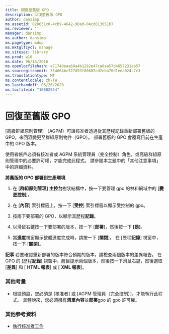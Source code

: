 ```yaml
---
title: 回復至舊版 GPO
description: 回復至舊版 GPO
author: dansimp
ms.assetid: 028631c0-4cb9-4642-90ad-04cd813051b7
ms.reviewer: ''
manager: dansimp
ms.author: dansimp
ms.pagetype: mdop
ms.mktglfcycl: manage
ms.sitesec: library
ms.prod: w10
ms.date: 06/16/2016
ms.openlocfilehash: a71740eaa60a4b1292e47ca8aa57d4657231ab57
ms.sourcegitcommit: 354664bc527d93f80687cd2eba70d1eea024c7c3
ms.translationtype: MT
ms.contentlocale: zh-TW
ms.lasthandoff: 06/26/2020
ms.locfileid: "10802554"
---
```

# 回復至舊版 GPO


[高級群組原則管理] （AGPM）可讓核准者透過從其歷程記錄重新部署舊版的 GPO，來回滾變更至群組原則物件（GPO）。 部署舊版的 GPO 會覆寫目前在生產中的 GPO 版本。

使用者帳戶必須有核准者或 AGPM 系統管理員（完全控制）角色，或高級群組原則管理中的必要許可權，才能完成此程式。 請參閱本主題中的「其他注意事項」中的詳細資料。

**將舊版的 GPO 部署到生產環境**

1.  在 [**群組原則管理] 主控台**樹狀結構中，按一下要管理 gpo 的林和網域中的 [**變更控制**]。

2.  在 [**內容**] 索引標籤上，按一下 [**受控**] 索引標籤以顯示受控制的 gpo。

3.  按兩下要部署的 GPO，以顯示其歷程**記錄**。

4.  以滑鼠右鍵按一下要部署的版本，按一下 [**部署**]，然後按一下 **[是]**。

5.  當**進度**視窗顯示整體進度完成時，請按一下 [**關閉**]。 在 [歷程**記錄**] 視窗中，按一下 [**關閉**]。

**記事** 若要確認重新部署的版本符合預期的版本，請檢查兩個版本的差異報告。 在 GPO 的 [歷程**記錄**] 視窗中，醒目提示兩個版本，然後按一下滑鼠右鍵，然後選取 [**差異**] 和 [ **HTML 報表**] 或 [ **XML 報表**]。

 

### 其他考量

-   根據預設，您必須是 [核准者] 或 [AGPM 管理員（完全控制）]，才能執行此程式。 具體說來，您必須擁有**清單內容**並**部署**gpo 的 gpo 許可權。

### 其他參考資料

-   [執行核准者工作](performing-approver-tasks.md)

 

 





